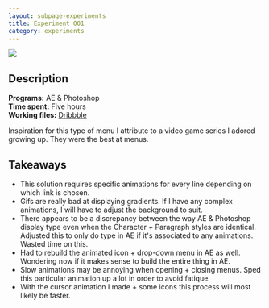 ```yaml
---
layout: subpage-experiments
title: Experiment 001
category: experiments
---
```

<img src="http://localhost:4000/img/experiments/Experiment001.gif">

## Description
__Programs:__ AE & Photoshop  
__Time spent:__ Five hours  
__Working files:__ [Dribbble](https://drb.li/FSnWi)

Inspiration for this type of menu I attribute to a video game series I adored growing up. They were the best at menus.

## Takeaways
* This solution requires specific animations for every line depending on which link is chosen.
* Gifs are really bad at displaying gradients. If I have any complex animations, I will have to adjust the background to suit.
* There appears to be a discrepancy between the way AE & Photoshop display type even when the Character + Paragraph styles are identical. Adjusted this to only do type in AE if it's associated to any animations. Wasted time on this.
* Had to rebuild the animated icon + drop-down menu in AE as well. Wondering now if it makes sense to build the entire thing in AE.
* Slow animations may be annoying when opening + closing menus. Sped this particular animation up a lot in order to avoid fatique. 
* With the cursor animation I made + some icons this process will most likely be faster. 